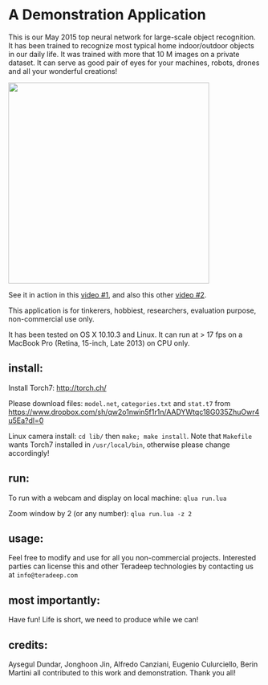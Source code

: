 # A Demonstration Application

This is our May 2015 top neural network for large-scale object recognition. It has been trained to recognize most typical home indoor/outdoor objects in our daily life. It was trained with more that 10 M images on a private dataset. It can serve as good pair of eyes for your machines, robots, drones and all your wonderful creations!

<!--[![icon](icon.jpg|width=400px)]-->
<a href="icon"><img src="icon.jpg" align="center" height="400" width="400" ></a>

See it in action in this [video #1](https://www.youtube.com/watch?v=_wXHR-lad-Q), and also this other [video #2](https://www.youtube.com/watch?v=B0TreumQO-0).

This application is for tinkerers, hobbiest, researchers, evaluation purpose, non-commercial use only.

It has been tested on OS X 10.10.3 and Linux. It can run at > 17 fps on a MacBook Pro (Retina, 15-inch, Late 2013) on CPU only.


## install:
Install Torch7: http://torch.ch/

Please download files: `model.net`, `categories.txt` and `stat.t7` from https://www.dropbox.com/sh/qw2o1nwin5f1r1n/AADYWtqc18G035ZhuOwr4u5Ea?dl=0

Linux camera install: `cd lib/` then `make; make install`. Note that `Makefile` wants Torch7 installed in `/usr/local/bin`, otherwise please change accordingly!


## run:
To run with a webcam and display on local machine: ```qlua run.lua```

Zoom window by 2 (or any number): ```qlua run.lua -z 2```


## usage:

Feel free to modify and use for all you non-commercial projects. Interested parties can license this and other Teradeep technologies by contacting us at `info@teradeep.com`

## most importantly:

Have fun! Life is short, we need to produce while we can!

## credits:
Aysegul Dundar, Jonghoon Jin, Alfredo Canziani, Eugenio Culurciello, Berin Martini all contributed to this work and demonstration. Thank you all!

